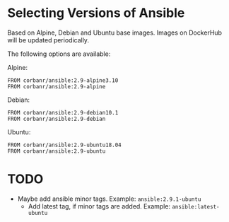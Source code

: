 # Selecting Versions of Ansible

Based on Alpine, Debian and Ubuntu base images.
Images on DockerHub will be updated periodically.

The following options are available:

Alpine:

    FROM corbanr/ansible:2.9-alpine3.10
    FROM corbanr/ansible:2.9-alpine

Debian:

    FROM corbanr/ansible:2.9-debian10.1
    FROM corbanr/ansible:2.9-debian

Ubuntu:

    FROM corbanr/ansible:2.9-ubuntu18.04
    FROM corbanr/ansible:2.9-ubuntu

# TODO
- Maybe add ansible minor tags. Example: `ansible:2.9.1-ubuntu`
  - Add latest tag, if minor tags are added. Example: `ansible:latest-ubuntu`

